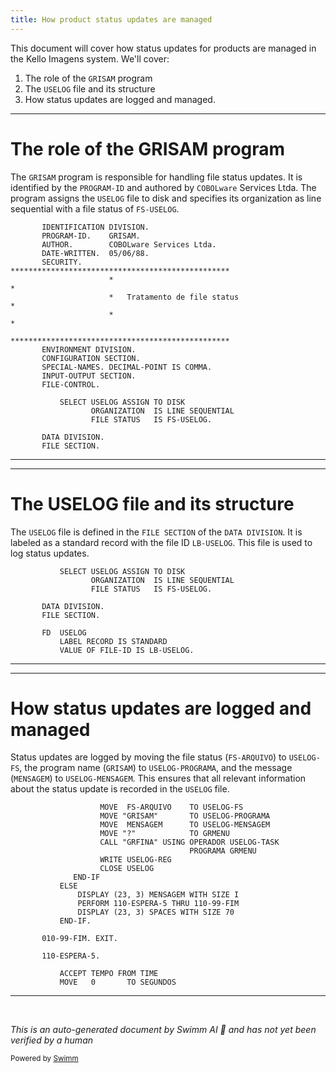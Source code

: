 ```yaml
---
title: How product status updates are managed
---
```

This document will cover how status updates for products are managed in the Kello Imagens system. We'll cover:

1. The role of the <SwmToken path="src/kello/GRISAM.CBL" pos="2:6:6" line-data="       PROGRAM-ID.    GRISAM.">`GRISAM`</SwmToken> program
2. The <SwmToken path="src/kello/GRISAM.CBL" pos="16:3:3" line-data="           SELECT USELOG ASSIGN TO DISK">`USELOG`</SwmToken> file and its structure
3. How status updates are logged and managed.

<SwmSnippet path="/src/kello/GRISAM.CBL" line="1">

---

# The role of the GRISAM program

The <SwmToken path="src/kello/GRISAM.CBL" pos="2:6:6" line-data="       PROGRAM-ID.    GRISAM.">`GRISAM`</SwmToken> program is responsible for handling file status updates. It is identified by the <SwmToken path="src/kello/GRISAM.CBL" pos="2:1:3" line-data="       PROGRAM-ID.    GRISAM.">`PROGRAM-ID`</SwmToken> and authored by <SwmToken path="src/kello/GRISAM.CBL" pos="3:4:4" line-data="       AUTHOR.        COBOLware Services Ltda.">`COBOLware`</SwmToken> Services Ltda. The program assigns the <SwmToken path="src/kello/GRISAM.CBL" pos="16:3:3" line-data="           SELECT USELOG ASSIGN TO DISK">`USELOG`</SwmToken> file to disk and specifies its organization as line sequential with a file status of <SwmToken path="src/kello/GRISAM.CBL" pos="18:7:9" line-data="                  FILE STATUS   IS FS-USELOG.">`FS-USELOG`</SwmToken>.

```cobol
       IDENTIFICATION DIVISION.
       PROGRAM-ID.    GRISAM.
       AUTHOR.        COBOLware Services Ltda.
       DATE-WRITTEN.  05/06/88.
       SECURITY.      *************************************************
                      *                                               *
                      *   Tratamento de file status                   *
                      *                                               *
                      *************************************************
       ENVIRONMENT DIVISION.
       CONFIGURATION SECTION.
       SPECIAL-NAMES. DECIMAL-POINT IS COMMA.
       INPUT-OUTPUT SECTION.
       FILE-CONTROL.

           SELECT USELOG ASSIGN TO DISK
                  ORGANIZATION  IS LINE SEQUENTIAL
                  FILE STATUS   IS FS-USELOG.

       DATA DIVISION.
       FILE SECTION.
```

---

</SwmSnippet>

<SwmSnippet path="/src/kello/GRISAM.CBL" line="16">

---

# The USELOG file and its structure

The <SwmToken path="src/kello/GRISAM.CBL" pos="16:3:3" line-data="           SELECT USELOG ASSIGN TO DISK">`USELOG`</SwmToken> file is defined in the <SwmToken path="src/kello/GRISAM.CBL" pos="21:1:3" line-data="       FILE SECTION.">`FILE SECTION`</SwmToken> of the <SwmToken path="src/kello/GRISAM.CBL" pos="20:1:3" line-data="       DATA DIVISION.">`DATA DIVISION`</SwmToken>. It is labeled as a standard record with the file ID <SwmToken path="src/kello/GRISAM.CBL" pos="25:11:13" line-data="           VALUE OF FILE-ID IS LB-USELOG.">`LB-USELOG`</SwmToken>. This file is used to log status updates.

```cobol
           SELECT USELOG ASSIGN TO DISK
                  ORGANIZATION  IS LINE SEQUENTIAL
                  FILE STATUS   IS FS-USELOG.

       DATA DIVISION.
       FILE SECTION.

       FD  USELOG
           LABEL RECORD IS STANDARD
           VALUE OF FILE-ID IS LB-USELOG.
```

---

</SwmSnippet>

<SwmSnippet path="/src/kello/GRISAM.CBL" line="292">

---

# How status updates are logged and managed

Status updates are logged by moving the file status (<SwmToken path="src/kello/GRISAM.CBL" pos="292:3:5" line-data="                    MOVE  FS-ARQUIVO    TO USELOG-FS">`FS-ARQUIVO`</SwmToken>) to <SwmToken path="src/kello/GRISAM.CBL" pos="292:9:11" line-data="                    MOVE  FS-ARQUIVO    TO USELOG-FS">`USELOG-FS`</SwmToken>, the program name (<SwmToken path="src/kello/GRISAM.CBL" pos="293:4:4" line-data="                    MOVE &quot;GRISAM&quot;       TO USELOG-PROGRAMA">`GRISAM`</SwmToken>) to <SwmToken path="src/kello/GRISAM.CBL" pos="293:9:11" line-data="                    MOVE &quot;GRISAM&quot;       TO USELOG-PROGRAMA">`USELOG-PROGRAMA`</SwmToken>, and the message (<SwmToken path="src/kello/GRISAM.CBL" pos="294:3:3" line-data="                    MOVE  MENSAGEM      TO USELOG-MENSAGEM">`MENSAGEM`</SwmToken>) to <SwmToken path="src/kello/GRISAM.CBL" pos="294:7:9" line-data="                    MOVE  MENSAGEM      TO USELOG-MENSAGEM">`USELOG-MENSAGEM`</SwmToken>. This ensures that all relevant information about the status update is recorded in the <SwmToken path="src/kello/GRISAM.CBL" pos="292:9:9" line-data="                    MOVE  FS-ARQUIVO    TO USELOG-FS">`USELOG`</SwmToken> file.

```cobol
                    MOVE  FS-ARQUIVO    TO USELOG-FS
                    MOVE "GRISAM"       TO USELOG-PROGRAMA
                    MOVE  MENSAGEM      TO USELOG-MENSAGEM
                    MOVE "?"            TO GRMENU
                    CALL "GRFINA" USING OPERADOR USELOG-TASK
                                        PROGRAMA GRMENU
                    WRITE USELOG-REG
                    CLOSE USELOG
              END-IF
           ELSE
               DISPLAY (23, 3) MENSAGEM WITH SIZE I
               PERFORM 110-ESPERA-5 THRU 110-99-FIM
               DISPLAY (23, 3) SPACES WITH SIZE 70
           END-IF.

       010-99-FIM. EXIT.

       110-ESPERA-5.

           ACCEPT TEMPO FROM TIME
           MOVE   0       TO SEGUNDOS
```

---

</SwmSnippet>

&nbsp;

*This is an auto-generated document by Swimm AI 🌊 and has not yet been verified by a human*

<SwmMeta version="3.0.0" repo-id="Z2l0aHViJTNBJTNBa2VsbG8lM0ElM0Fzd2ltbWlv" repo-name="kello"><sup>Powered by [Swimm](/)</sup></SwmMeta>
